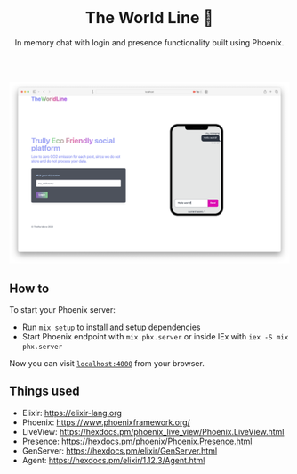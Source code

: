  <br>

<h1 align="center">The World Line 💬</h1>

<p align="center">
  In memory chat with login and presence functionality built using Phoenix.
</p>

<br><br>

![Application preview](https://github.com/lalabuy948/TheWorldLine/blob/master/github/sreenshot.png)

## How to

To start your Phoenix server:

  * Run `mix setup` to install and setup dependencies
  * Start Phoenix endpoint with `mix phx.server` or inside IEx with `iex -S mix phx.server`

Now you can visit [`localhost:4000`](http://localhost:4000) from your browser.

## Things used

  * Elixir: https://elixir-lang.org
  * Phoenix: https://www.phoenixframework.org/
  * LiveView: https://hexdocs.pm/phoenix_live_view/Phoenix.LiveView.html
  * Presence: https://hexdocs.pm/phoenix/Phoenix.Presence.html
  * GenServer: https://hexdocs.pm/elixir/GenServer.html
  * Agent: https://hexdocs.pm/elixir/1.12.3/Agent.html
